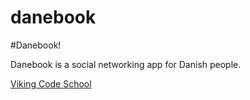 danebook
========

#Danebook!

Danebook is a social networking app for Danish people.

[Viking Code School](http://vikingcodeschool.com)
